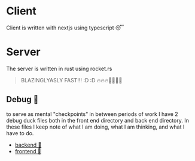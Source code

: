 # Client

Client is written with nextjs using typescript 😴

# Server

The server is written in rust using rocket.rs

> BLAZINGLYASLY FAST!!! :D :D 🔥🔥🔥🚀🚀🚀🚀

## Debug 🦆

to serve as mental "checkpoints" in between periods of work I have 2 debug duck files both in the front end directory and back end directory. In these files I keep note of what I am doing, what I am thinking, and what I have to do.

- [backend 🦆](./server/debug_🦆.md)
- [frontend 🦆](./client/debug_🦆.md)
